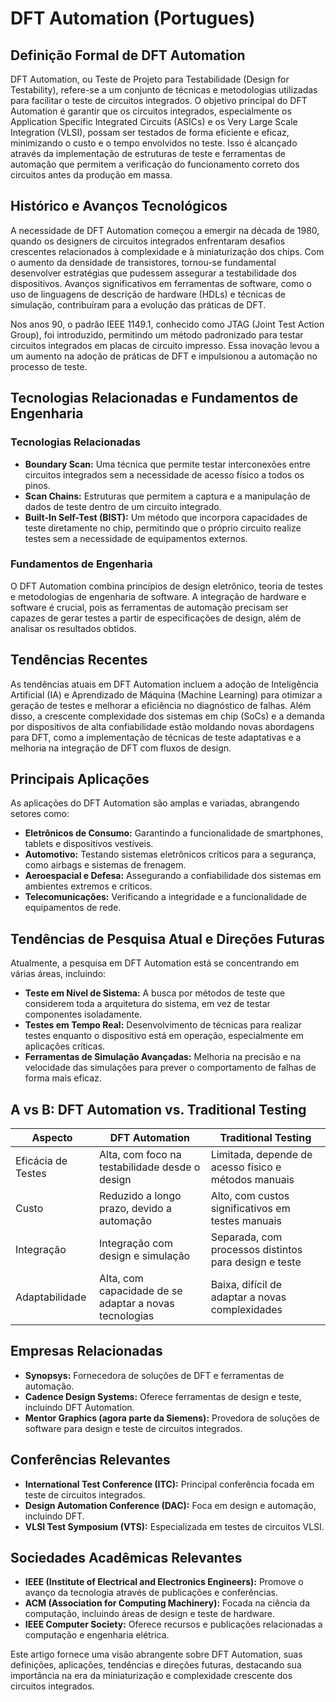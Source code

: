# DFT Automation (Portugues)

## Definição Formal de DFT Automation

DFT Automation, ou Teste de Projeto para Testabilidade (Design for Testability), refere-se a um conjunto de técnicas e metodologias utilizadas para facilitar o teste de circuitos integrados. O objetivo principal do DFT Automation é garantir que os circuitos integrados, especialmente os Application Specific Integrated Circuits (ASICs) e os Very Large Scale Integration (VLSI), possam ser testados de forma eficiente e eficaz, minimizando o custo e o tempo envolvidos no teste. Isso é alcançado através da implementação de estruturas de teste e ferramentas de automação que permitem a verificação do funcionamento correto dos circuitos antes da produção em massa.

## Histórico e Avanços Tecnológicos

A necessidade de DFT Automation começou a emergir na década de 1980, quando os designers de circuitos integrados enfrentaram desafios crescentes relacionados à complexidade e à miniaturização dos chips. Com o aumento da densidade de transistores, tornou-se fundamental desenvolver estratégias que pudessem assegurar a testabilidade dos dispositivos. Avanços significativos em ferramentas de software, como o uso de linguagens de descrição de hardware (HDLs) e técnicas de simulação, contribuíram para a evolução das práticas de DFT.

Nos anos 90, o padrão IEEE 1149.1, conhecido como JTAG (Joint Test Action Group), foi introduzido, permitindo um método padronizado para testar circuitos integrados em placas de circuito impresso. Essa inovação levou a um aumento na adoção de práticas de DFT e impulsionou a automação no processo de teste.

## Tecnologias Relacionadas e Fundamentos de Engenharia

### Tecnologias Relacionadas

- **Boundary Scan:** Uma técnica que permite testar interconexões entre circuitos integrados sem a necessidade de acesso físico a todos os pinos.
- **Scan Chains:** Estruturas que permitem a captura e a manipulação de dados de teste dentro de um circuito integrado.
- **Built-In Self-Test (BIST):** Um método que incorpora capacidades de teste diretamente no chip, permitindo que o próprio circuito realize testes sem a necessidade de equipamentos externos.

### Fundamentos de Engenharia

O DFT Automation combina princípios de design eletrônico, teoria de testes e metodologias de engenharia de software. A integração de hardware e software é crucial, pois as ferramentas de automação precisam ser capazes de gerar testes a partir de especificações de design, além de analisar os resultados obtidos.

## Tendências Recentes

As tendências atuais em DFT Automation incluem a adoção de Inteligência Artificial (IA) e Aprendizado de Máquina (Machine Learning) para otimizar a geração de testes e melhorar a eficiência no diagnóstico de falhas. Além disso, a crescente complexidade dos sistemas em chip (SoCs) e a demanda por dispositivos de alta confiabilidade estão moldando novas abordagens para DFT, como a implementação de técnicas de teste adaptativas e a melhoria na integração de DFT com fluxos de design.

## Principais Aplicações

As aplicações do DFT Automation são amplas e variadas, abrangendo setores como:

- **Eletrônicos de Consumo:** Garantindo a funcionalidade de smartphones, tablets e dispositivos vestíveis.
- **Automotivo:** Testando sistemas eletrônicos críticos para a segurança, como airbags e sistemas de frenagem.
- **Aeroespacial e Defesa:** Assegurando a confiabilidade dos sistemas em ambientes extremos e críticos.
- **Telecomunicações:** Verificando a integridade e a funcionalidade de equipamentos de rede.

## Tendências de Pesquisa Atual e Direções Futuras

Atualmente, a pesquisa em DFT Automation está se concentrando em várias áreas, incluindo:

- **Teste em Nível de Sistema:** A busca por métodos de teste que considerem toda a arquitetura do sistema, em vez de testar componentes isoladamente.
- **Testes em Tempo Real:** Desenvolvimento de técnicas para realizar testes enquanto o dispositivo está em operação, especialmente em aplicações críticas.
- **Ferramentas de Simulação Avançadas:** Melhoria na precisão e na velocidade das simulações para prever o comportamento de falhas de forma mais eficaz.

## A vs B: DFT Automation vs. Traditional Testing

| Aspecto                   | DFT Automation                                   | Traditional Testing                             |
|--------------------------|-------------------------------------------------|------------------------------------------------|
| Eficácia de Testes       | Alta, com foco na testabilidade desde o design | Limitada, depende de acesso físico e métodos manuais |
| Custo                    | Reduzido a longo prazo, devido a automação     | Alto, com custos significativos em testes manuais |
| Integração               | Integração com design e simulação               | Separada, com processos distintos para design e teste |
| Adaptabilidade           | Alta, com capacidade de se adaptar a novas tecnologias | Baixa, difícil de adaptar a novas complexidades |

## Empresas Relacionadas

- **Synopsys:** Fornecedora de soluções de DFT e ferramentas de automação.
- **Cadence Design Systems:** Oferece ferramentas de design e teste, incluindo DFT Automation.
- **Mentor Graphics (agora parte da Siemens):** Provedora de soluções de software para design e teste de circuitos integrados.

## Conferências Relevantes

- **International Test Conference (ITC):** Principal conferência focada em teste de circuitos integrados.
- **Design Automation Conference (DAC):** Foca em design e automação, incluindo DFT.
- **VLSI Test Symposium (VTS):** Especializada em testes de circuitos VLSI.

## Sociedades Acadêmicas Relevantes

- **IEEE (Institute of Electrical and Electronics Engineers):** Promove o avanço da tecnologia através de publicações e conferências.
- **ACM (Association for Computing Machinery):** Focada na ciência da computação, incluindo áreas de design e teste de hardware.
- **IEEE Computer Society:** Oferece recursos e publicações relacionadas a computação e engenharia elétrica.

Este artigo fornece uma visão abrangente sobre DFT Automation, suas definições, aplicações, tendências e direções futuras, destacando sua importância na era da miniaturização e complexidade crescente dos circuitos integrados.